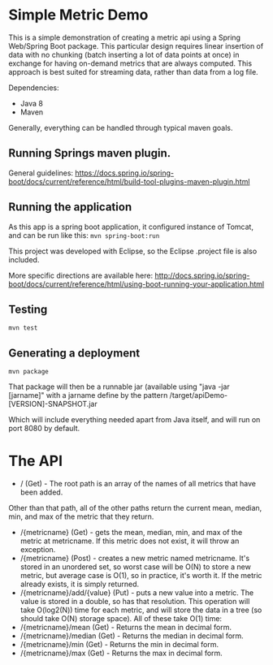 # Simple Metric Demo

This is a simple demonstration of creating a metric api using a Spring Web/Spring Boot package.
This particular design requires linear insertion of data with no chunking (batch inserting a lot of data points at once)
in exchange for having on-demand metrics that are always computed.
This approach is best suited for streaming data, rather than data from a log file.

Dependencies:
 - Java 8
 - Maven

Generally, everything can be handled through typical maven goals.

## Running Springs maven plugin.

General guidelines:
https://docs.spring.io/spring-boot/docs/current/reference/html/build-tool-plugins-maven-plugin.html

## Running the application

As this app is a spring boot application, it configured instance of Tomcat, and can be run like this:
```mvn spring-boot:run```

This project was developed with Eclipse, so the Eclipse .project file is also included.

More specific directions are available here:  http://docs.spring.io/spring-boot/docs/current/reference/html/using-boot-running-your-application.html

## Testing

``` mvn test ```

## Generating a deployment

```mvn package```

That package will then be a runnable jar (available using "java -jar [jarname]" with a jarname define by the pattern 
  /target/apiDemo-[VERSION]-SNAPSHOT.jar

Which will include everything needed apart from Java itself, and will run on port 8080 by default.


# The API

- / (Get)  - The root path is an array of the names of all metrics that have been added.

Other than that path, all of the other paths return the current mean, median, min, and max of the metric that they return.

- /{metricname} (Get) - gets the mean, median, min, and max of the metric at metricname.  If this metric does not exist, it will throw an exception.  
- /{metricname} (Post) - creates a new metric named metricname.  It's stored in an unordered set, so worst case will be O(N) to store a new metric, but average case is O(1), so in practice, it's worth it.  If the metric already exists, it is simply returned.
- /{metricname}/add/{value} (Put) - puts a new value into a metric.  The value is stored in a double, so has that resolution.  This operation will take O(log2(N)) time for each metric, and will store the data in a tree (so should take O(N) storage space). 
All of these take O(1) time:
- /{metricname}/mean (Get) - Returns the mean in decimal form.
- /{metricname}/median (Get) - Returns the median in decimal form.
- /{metricname}/min (Get) - Returns the min in decimal form.
- /{metricname}/max (Get) - Returns the max in decimal form.

